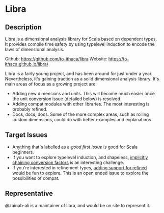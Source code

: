 # Libra

## Description

Libra is a dimensional analysis library for Scala based on dependent types.  It provides compile time safety by using typelevel induction to encode the laws of dimensional analysis.

Github: https://github.com/to-ithaca/libra
Website: https://to-ithaca.github.io/libra/


Libra is a fairly young project, and has been around for just under a year.  Nevertheless, it's gaining traction as a solid dimensional analysis library.  It's main areas of focus as a growing project are:

 - Adding new dimensions and units.  This will become much easier once the unit conversion issue (detailed below) is resolved
 - Adding compat modules with other libraries.  The most interesting is probably refined.
 - Docs, docs, docs.  Some of the more complex areas, such as rolling custom dimensions, could do with better examples and explanations.


## Target Issues

- Anything that's labelled as a *good first issue* is good for Scala beginners.
- If you want to explore typelevel induction, and shapeless, [implicitly chaining conversion factors](https://github.com/to-ithaca/libra/issues/50) is an interesting challenge.
- If you're interested in refinement types, [adding support for refined](https://github.com/to-ithaca/libra/issues/39) would be fun to explore.  This is an open ended issue to explore the possibilities of compat.


## Representative

@zainab-ali is a maintainer of libra, and would be on site to represent it.
